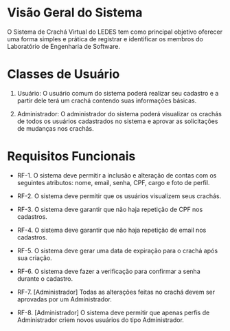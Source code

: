 # Visão Geral do Sistema
O Sistema de Crachá Virtual do LEDES tem como principal objetivo oferecer uma forma simples e prática de registrar e identificar os membros do Laboratório de Engenharia de Software. 

# Classes de Usuário
1. Usuário: O usuário comum do sistema poderá realizar seu cadastro e a partir dele terá um crachá contendo suas informações básicas. 

2. Administrador: O administrador do sistema poderá visualizar os crachás de todos os usuários cadastrados no sistema e aprovar as solicitações de mudanças nos crachás.

# Requisitos Funcionais
- RF-1. O sistema deve permitir a inclusão e alteração de contas com os seguintes atributos: nome, email, senha, CPF, cargo e foto de perfil.

- RF-2. O sistema deve permitir que os usuários visualizem seus crachás.

- RF-3. O sistema deve garantir que não haja repetição de CPF nos cadastros.

- RF-4. O sistema deve garantir que não haja repetição de email nos cadastros.

- RF-5. O sistema deve gerar uma data de expiração para o crachá após sua criação.

- RF-6. O sistema deve fazer a verificação para confirmar a senha durante o cadastro.

- RF-7. [Administrador] Todas as alterações feitas no crachá devem ser aprovadas por um Administrador. 

- RF-8. [Administrador] O sistema deve permitir que apenas perfis de Administrador criem novos usuários do tipo Administrador.
